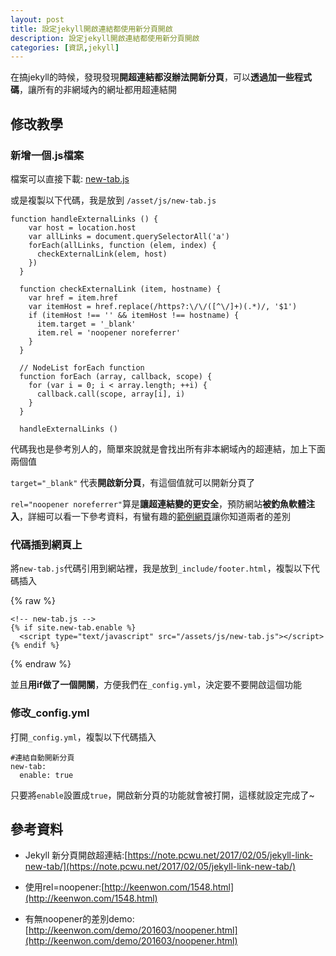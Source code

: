 ```yaml
---
layout: post
title: 設定jekyll開啟連結都使用新分頁開啟
description: 設定jekyll開啟連結都使用新分頁開啟
categories: [資訊,jekyll]
---
```


在搞jekyll的時候，發現發現**開超連結都沒辦法開新分頁**，可以**透過加一些程式碼**，讓所有的非網域內的網址都用超連結開

<!--more-->

## 修改教學

### 新增一個.js檔案

檔案可以直接下載: <a href="/attachments/2020-02-15-jekyll-always-newtab/new-tab.js" download="new-tab.js">new-tab.js</a>

或是複製以下代碼，我是放到 `/asset/js/new-tab.js`

```
function handleExternalLinks () {
    var host = location.host
    var allLinks = document.querySelectorAll('a')
    forEach(allLinks, function (elem, index) {
      checkExternalLink(elem, host)
    })
  }
  
  function checkExternalLink (item, hostname) {
    var href = item.href
    var itemHost = href.replace(/https?:\/\/([^\/]+)(.*)/, '$1')
    if (itemHost !== '' && itemHost !== hostname) {
      item.target = '_blank'
      item.rel = 'noopener noreferrer'
    }
  }
  
  // NodeList forEach function
  function forEach (array, callback, scope) {
    for (var i = 0; i < array.length; ++i) {
      callback.call(scope, array[i], i)
    }
  }
  
  handleExternalLinks ()
```

代碼我也是參考別人的，簡單來說就是會找出所有非本網域內的超連結，加上下面兩個值

`target="_blank"` 代表**開啟新分頁**，有這個值就可以開新分頁了

`rel="noopener noreferrer"`算是**讓超連結變的更安全**，預防網站**被釣魚軟體注入**，詳細可以看一下參考資料，有蠻有趣的[範例網頁](http://keenwon.com/demo/201603/noopener.html)讓你知道兩者的差別

### 代碼插到網頁上

將`new-tab.js`代碼引用到網站裡，我是放到`_include/footer.html`，複製以下代碼插入

{% raw %}
```
<!-- new-tab.js -->
{% if site.new-tab.enable %}
  <script type="text/javascript" src="/assets/js/new-tab.js"></script>
{% endif %}
```
{% endraw %}

並且**用if做了一個開關**，方便我們在`_config.yml`，決定要不要開啟這個功能

### 修改_config.yml

打開`_config.yml`，複製以下代碼插入

```
#連結自動開新分頁
new-tab:
  enable: true
```
只要將`enable`設置成`true`，開啟新分頁的功能就會被打開，這樣就設定完成了~

## 參考資料
* Jekyll 新分頁開啟超連結:[https://note.pcwu.net/2017/02/05/jekyll-link-new-tab/](https://note.pcwu.net/2017/02/05/jekyll-link-new-tab/)

* 使用rel=noopener:[http://keenwon.com/1548.html](http://keenwon.com/1548.html)

* 有無noopener的差別demo: [http://keenwon.com/demo/201603/noopener.html](http://keenwon.com/demo/201603/noopener.html)

